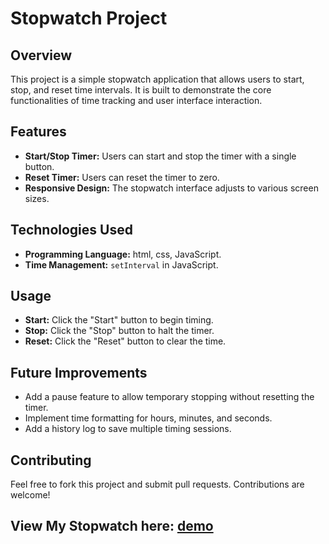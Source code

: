 
# Stopwatch Project

## Overview

This project is a simple stopwatch application that allows users to start, stop, and reset time intervals. It is built to demonstrate the core functionalities of time tracking and user interface interaction.

## Features

- **Start/Stop Timer:** Users can start and stop the timer with a single button.
- **Reset Timer:** Users can reset the timer to zero.
- **Responsive Design:** The stopwatch interface adjusts to various screen sizes.

## Technologies Used

- **Programming Language:** html, css, JavaScript.
- **Time Management:** `setInterval` in JavaScript.

## Usage

- **Start:** Click the "Start" button to begin timing.
- **Stop:** Click the "Stop" button to halt the timer.
- **Reset:** Click the "Reset" button to clear the time.
  
## Future Improvements

- Add a pause feature to allow temporary stopping without resetting the timer.
- Implement time formatting for hours, minutes, and seconds.
- Add a history log to save multiple timing sessions.

## Contributing
Feel free to fork this project and submit pull requests. Contributions are welcome!

## View My Stopwatch here: [demo](https://rishithak22.github.io/SKILLCRAFT/TASK-2/INDEX.HTML)
  
